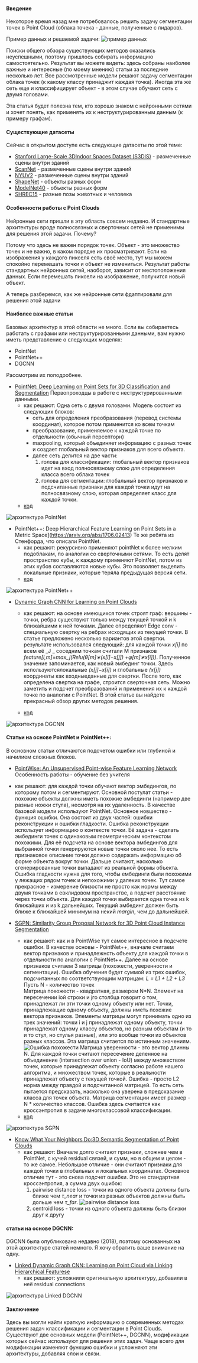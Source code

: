 #### Введение

Некоторое время назад мне потребовалось решить задачу сегментации точек в Point Cloud (облака точека - данные, полученные с лидаров).

Пример данных и решаемой задачи:
![пример данных](https://habrastorage.org/webt/4m/af/zd/4mafzdmkubse90xn2vgxazge90y.png)

Поиски общего обзора существующих методов оказались неуспешными, поэтому пришлось собирать информацию самостоятельно. Результат вы можете видеть: здесь собраны наиболее важные и интересные (по моему мнению) статьи за последние несколько лет. Все рассмотренные модели решают задачу сегментации облака точек (к какому классу принаджит каждая точка). Иногда эта же сеть еще и классифицирует объект - в этом случае обучают сеть с двумя головами.

Эта статья будет полезна тем, кто хорошо знаком с нейронными сетями и хочет понять, как применять их к неструктурированным данным (к примеру графам).
<cut/>

#### Существующие датасеты

Сейчас в открытом доступе есть следующие датасеты по этой теме:

* [Stanford Large-Scale 3DIndoor Spaces Dataset (S3DIS)](http://buildingparser.stanford.edu/dataset.html) - размеченные сцены внутри зданий
* [ScanNet](http://www.scan-net.org/) - размеченные сцены внутри зданий
* [NYUV2](https://cs.nyu.edu/~silberman/datasets/nyu_depth_v2.html) - размеченные сцены внутри зданий
* [ShapeNet](https://www.shapenet.org/) - объекты разных форм
* [ModelNet40](http://modelnet.cs.princeton.edu/) - объекты разных форм
* [SHREC15](https://www.cs.cf.ac.uk/shaperetrieval/shrec15/index.html) - разные позы животных и человека

#### Особенности работы с Point Clouds
Нейронные сети пришли в эту область совсем недавно. И стандартные архитектуры вроде полносвязных и сверточных сетей не применимы для решения этой задачи. Почему? 

Потому что здесь не важен порядок точек. Объект - это множество точек и не важно, в каком порядке их просматривают. Если на изображения у каждого пикселя есть  своё место, тут мы можем спокойно перемешать точки и объект не измениться. Результат работы стандартных нейронных сетей, наоборот, зависит от местоположения данных. Если перемешать пиксели на изображение, получится новый объект.

А теперь разберемся, как же нейронные сети фдаптировали для решения этой задачи 

#### Наиболее важные статьи
Базовых архитектур в этой области не много. Если вы собираетесь работать с графами или неструктурированными данными, вам нужно иметь представление о следующих моделях:
* PointNet
* PointNet++
* DGCNN

Рассмотрим их поподробнее.

* [PointNet: Deep Learning on Point Sets for 3D Classification and Segmentation](https://arxiv.org/abs/1612.00593)
  Первопроходцы в работе с неструктурированными данными.
  * как решают: Одна сеть с двумя головами. Модель состоит из следующих блоков:
      * сеть для определения преобразования (перевод системы координат), которое потом применится ко всем точкам 
      * преобразование, применяемое к каждой точке по отдельности (обычный персепторн)
      * maxpooling, который объединяет информацию с разных точек и создает глобальный вектор признаков для всего объекта.
      * далее сеть делится на две части: 
        1. голова для классификации: глобальный вектор признаков идет на вход полносвязному слою для определения класса всего облака точек
        2. голова для сегментации: глобальный вектор признаков и подсчитанные признаки для каждой точки идут на полносвязному слою, которая определяет класс для каждой точки. 
  * [код](https://github.com/charlesq34/pointnet)
    
![архитектура PointNet](https://habrastorage.org/webt/fu/pv/wi/fupvwi8uf8d2pcvxbvh9ahttf5s.png)

* PointNet++: Deep Hierarchical Feature Learning on Point Sets in a Metric Space](https://arxiv.org/abs/1706.02413)
  Те же ребята из Стенфорда, что описали PointNet.
  * как решают: рекурсивно применяют pointNet к более мелким подоблакам, по аналогии со сверточными сетями. То есть делят пространство кубы, к каждому применяют PointNet, потом из этих кубов составляются новые кубы. Это позволяет выделить локальные признаки, которые теряла предыдущая версия сети.
  * [код](https://github.com/charlesq34/pointnet2)

![архитектура PointNet++](https://habrastorage.org/webt/py/pj/it/pypjitwxitebw0losh7ucvr43fu.png)
  
* [Dynamic Graph CNN for Learning on Point Clouds](https://arxiv.org/abs/1801.07829)
  * как решают: на основе имеющихся точек строят граф: вершины - точки, ребра существуют только между текущей точкой и k ближайшими к ней точками. Далее определяют Edge conv - специальную свертку на ребрах исходящих из текущей точки. В статье предложено несколько вариантов этой свертки.  результате использовался следующий: для каждой точки _x[i]_ по всем её _J _ соседним точкам считали M признаков _feature[i,m]=max\_j(Relu(θ[m]∗(x[i]−x[j]) +φ[m]∗x[i]))_. Полученное значение запоминается, как новый эмбединг точки. Здесь используютсялокальные _(x[j]−x[i])_ и глобальные _(x[j])_ координаты как входныеданные для свертки.
    После того, как определена свертка на графе, строится сверточная сеть. Можно заметить и подсчет преобразований и применения их к каждой точке по аналогии с PointNet.
    В этой статье вы найдете прекрасный обзор других методов решения.
    
  * [код](https://github.com/WangYueFt/dgcnn)
  
![архитектура DGCNN](https://habrastorage.org/webt/0w/lp/hm/0wlphmzbejgym-a_suxjd38tea4.png) 

#### Статьи на основе PointNet и PointNet++:
В основном статьи отличаются подсчетом ошибки или глубиной и начилием сложных блоков.
* [PointWise: An Unsupervised Point-wise Feature Learning Network](https://arxiv.org/abs/1901.04544)
 Особенность работы - обучение без учителя
 * как решают: для каждой точки обучают вектор эмбедингов, по которому потом и сегментируют. 
   Основной постулат статьи - похожие объекты должны иметь похожие эмбединги (например две разные ножки стула), несмотря на их удаленность. В качестве базовой модели используют PointNet. Основное новшество - функция ошибки. Она состоит из двух частей: ошибки реконструкции и ошибки гладкости. 
   Ошибка реконструкции использует информацию о контексте точки. Её задача - сделать эмбединги точек с одинаковым геометрическим контекстом похожими. Для её подсчета на основе вектора эмбедингов для выбранной точки генерируются новые точки около нее. То есть признаковое описание точки должно содержать информацию об форме объекта вокруг точки. Дальше считают, насколько сгенерированные точки выпадают из реальной формы объекта.
   Ошибка гладкости нужна для того, чтобы ембединги были похожими у лежащих рядом точек и непохожими у далеких точек. Тут самое прекрасное - измерение близости не просто как нормы между двумя точками в евклидовом пространстве, а подсчет расстояние через точки объекта. Для каждой точки выбирается одна точка из k ближайших и из k дальнейших. 
   Текущий эмбединг должен быть ближе к ближайшей минимум на некий _margin_, чем до дальнейшей.
    
* [SGPN: Similarity Group Proposal Network for 3D Point Cloud Instance Segmentation](https://arxiv.org/abs/1711.08588)
  * как решают: как и в PointWise тут самое интересное в подсчете ошибки. В качестве основы - PointNet++, вначале считаем вектор признаков и принадлежнсть объекту для каждой точки в отдельности по аналогии с PointNet++.
    Далее на основе признаков считаем 3 матрицы (похожести, уверенности и сегментации).
    Ошибка обучения будет суммой из трех ошибок, подсчитанных по соответствующим матрицам: _L = L1 + L2 + L3_
    Пусть N - количество точек    
    Матрица похожести - квадратная, размером N\*N. Элемент на пересечении iой строки и jго столбца говорит о том, принадлежат ли эти точки одному объекту или нет. Точки, принадлежащие одному объекту, должны иметь похожие вектора признаков. Элементы матрицы могут принимать одно из трех значений: точки i и j  принадлежат одному объекту, точки принадлежат одному классу объектов, но разным объектам (и то и то стул, но стулья разные), или это вообще точки из объектов разных классов. Эта матрица считается по истинным значениям.
    ![Ошибка похожести](https://habrastorage.org/webt/s2/wl/uj/s2wlujchehww4peistxr6_l79go.png)
    Матрица уверенности - это вектор длинны N. Для каждой точки считают пересечение деленное на объединение (intersection over union - IoU) между множеством точек, которые принадлежат объекту согласно работе нашего алгоритма, и множеством точек, которые в реальности принадлежат объекту с текущей точкой. Ошибка - просто L2 норма между правдой и подсчитанной матрицей. То есть сеть пытается предсказать, насколько она уверена в предсказание класса для точек объекта.
    Матрица сегментации имеет размер - N * количество классов. Ошибка здесь считается как кроссэнтропия в  задаче многоклассовой классификации.
  * [код](https://github.com/laughtervv/SGPN)

![архитектура SGPN](https://habrastorage.org/webt/m8/6r/ra/m86rrazo6hfvzrufhy5uyihgnui.png)
    
* [Know What Your Neighbors Do:3D Semantic Segmentation of Point Clouds](https://arxiv.org/abs/1810.01151)
  * как решают: Вначале долго считают признаки, сложнее чем в PointNet, с кучей residual связей, и сумм, но в общем и целом - то же самое. Небольшое отличие - они считают признаки для каждой точки в глобальных и локальных координатах.
    Основное отличие тут - это снова подсчет ошибки. Это не стандартная кроссэнтропия, а сумма двух ошибок: 
    1. pairwise distance loss - точки из одного объекта должны быть ближе чем _τ\_near_ и точки из разных объектов должны быть дольше чем _τ\_far_. 
        ![pairwise distance loss](https://habrastorage.org/webt/xu/4j/ye/xu4jyel_d_sf9biwtupxtlultzu.png)
    2. centroid loss - точки из одного объекта должны быть близки друг к другу

#### статьи на основе DGCNN:

DGCNN была опубликована недавно (2018), поэтому основанных на этой архитектуре статей немного. Я хочу обратить ваше внимание на одну.

* [Linked Dynamic Graph CNN: Learning on Point Cloud via Linking Hierarchical Featurese](https://arxiv.org/abs/1904.10014)
  * как решают: усложнили оригинальную архитектуру, добавили в неё residual connections

![архитектура Linked DGCNN](https://habrastorage.org/webt/ov/zk/h7/ovzkh78zz0cnczzdp0notx8u6ea.png)

#### Заключение

Здесь вы могли найти краткую информацию о современных методах решения задач классификации и сегментации в Point Clouds. Существуют две основных модели (PointNet++, DGCNN), модификации которых сейчас используют для решения этих задач. Чаще всего для модификации изменяют функцию ошибки и усложняют эти архитектуры, добавляя слои и связи. 
